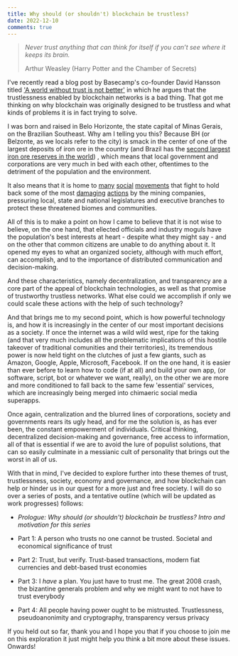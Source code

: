 ```yaml
---
title: Why should (or shouldn't) blockchain be trustless?
date: 2022-12-10
comments: true
---
```


> _Never trust anything that can think for itself if you can’t see where it keeps its brain._
>
> Arthur Weasley (Harry Potter and the Chamber of Secrets)

I've recently read a blog post by Basecamp's co-founder David Hansson titled ['A world without trust is not better'](https://world.hey.com/dhh/a-world-without-trust-is-not-better-93d1c7b5) in which he argues that the trustlessness enabled by blockchain networks is a bad thing. That got me thinking on why blockchain was originally designed to be trustless and what kinds of problems it is in fact trying to solve.

I was born and raised in Belo Horizonte, the state capital of Minas Gerais, on the Brazilian Southeast. Why am I telling you this? Because BH (or Belzonte, as we locals refer to the city) is smack in the center of one of the largest deposits of iron ore in the country (and Brazil has the [second largest iron ore reserves in the world](https://www.nsenergybusiness.com/features/world-iron-ore-reserves-countries/)) , which means that local government and corporations are very much in bed with each other, oftentimes to the detriment of the population and the environment.

It also means that it is home to [many](https://aguasdogandarela.org.br/) [social](https://www.itatiaia.com.br/noticia/ato-contra-instalacao-de-mineradora-na-serra-do-rola-moca-e-marcado-para-este-domingo) [movements](https://manuelzao.ufmg.br/) that fight to hold back some of the most [damaging](https://en.wikipedia.org/wiki/Brumadinho_dam_disaster) [actions](https://en.wikipedia.org/wiki/Mariana_dam_disaster) by the mining companies, pressuring local, state and national legislatures and executive branches to protect these threatened biomes and communities.

All of this is to make a point on how I came to believe that it is not wise to believe, on the one hand, that ellected officials and industry moguls have the population's best interests at heart - despite what they might say - and on the other that common citizens are unable to do anything about it. It opened my eyes to what an organized society, although with much effort, can accomplish, and to the importance of distributed communication and decision-making.

And these characteristics, namely decentralization, and transparency are a core part of the appeal of blockchain technologies, as well as that promise of trustworthy trustless networks. What else could we accomplish if only we could scale these actions with the help of such technology?

And that brings me to my second point, which is how powerful technology is, and how it is increasingly in the center of our most important decisions as a society. If once the internet was a wild wild west, ripe for the taking (and that very much includes all the problematic implications of this hostile takeover of traditional comunities and their territories), its tremendous power is now held tight on the clutches of just a few giants, such as Amazon, Google, Apple, Microsoft, Facebook. If on the one hand, it is easier than ever before to learn how to code (if at all) and build your own app, (or software, script, bot or whatever we want, really), on the other we are more and more conditioned to fall back to the same few 'essential' services, which are increasingly being merged into chimaeric social media superapps.

Once again, centralization and the blurred lines of corporations, society and governments rears its ugly head, and for me the solution is, as has ever been, the constant empowerment of individuals. Critical thinking, decentralized decision-making and governance, free access to information, all of that is essential if we are to avoid the lure of populist solutions, that can so easily culminate in a messianic cult of personality that brings out the worst in all of us.

With that in mind, I've decided to explore further into these themes of trust, trustlessness, society, economy and governance, and how blockchain can help or hinder us in our quest for a more just and free society. I will do so over a series of posts, and a tentative outline (which will be updated as work progresses) follows:

- _Prologue: Why should (or shouldn't) blockchain be trustless?_
  _Intro and motivation for this series_

- Part 1: A person who trusts no one cannot be trusted.
  Societal and economical significance of trust

- Part 2: Trust, but verify.
  Trust-based transactions, modern fiat currencies and debt-based trust economies

- Part 3: I _have_ a plan. You just have to trust me.
  The great 2008 crash, the bizantine generals problem and why we might want to not have to trust everybody

- Part 4: All people having power ought to be mistrusted.
  Trustlessness, pseudoanonimity and cryptography, transparency versus privacy

If you held out so far, thank you and I hope you that if you choose to join me on this exploration it just might help you think a bit more about these issues. Onwards!
